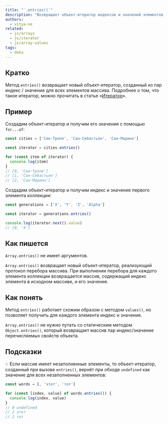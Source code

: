 ```yaml
---
title: "`.entries()`"
description: "Возвращает объект-итератор индексов и значений элементов массива."
authors:
  - vitya-ne
related:
  - js/arrays
  - js/iterator
  - js/array-values
tags:
  - doka
---
```


## Кратко

Метод `entries()` возвращает новый объект-итератор, созданный из пар индекс / значение для всех элементов массива. Подробнее о том, что такое итератор, можно прочитать в статье «[Итератор](/js/iterator/)».

## Пример

Создадим объект-итератор и получим его значения с помощью `for...of`:

```js
const cities = ['Сен-Тропе', 'Сан-Себастьян', 'Сан-Марино']

const iterator = cities.entries()

for (const item of iterator) {
  console.log(item)
}
// [0, 'Сен-Тропе']
// [1, 'Сан-Себастьян']
// [2, 'Сан-Марино']
```

Создадим объект-итератор и получим индекс и значение первого элемента коллекции:

```js
const generations = ['X', 'Y', 'Z', 'Alpha']

const iterator = generations.entries()

console.log(iterator.next().value)
// [0, 'X']
```

## Как пишется

`Array.entries()` не имеет аргументов.

`Array.entries()` возвращает новый объект-итератор, реализующий протокол перебора массива. При выполнении перебора для каждого элемента коллекции возвращается массив, содержащий индекс элемента в исходном массиве, и его значение.

## Как понять

Метод `entries()` работает схожим образом с методом `values()`, но позволяет получить для каждого элемента индекс и значение.

`Array.entries()` не нужно путать со статическим методом `Object.entries()`, который возвращает массив пар индекс/значение перечисляемых свойств объекта.

## Подсказки

💡 Если массив имеет незаполненные элементы, то объект-итератор, созданный при вызове `entries()`, вернёт при обходе `undefined` как значение для всех незаполненных элементов:

```js
const words = [, 'этот', 'тот']

for (const [index, value] of words.entries()) {
  console.log(index, value)
}
// 0 undefined
// 1 этот
// 2 тот
```
